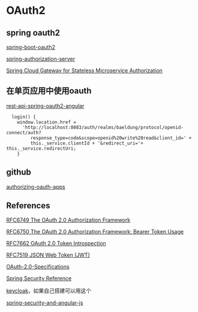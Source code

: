 # OAuth2

## spring oauth2

[spring-boot-oauth2](https://spring.io/guides/tutorials/spring-boot-oauth2/)

[spring-authorization-server](https://spring.io/blog/2020/04/15/announcing-the-spring-authorization-server)

[Spring Cloud Gateway for Stateless Microservice Authorization](https://www.youtube.com/watch?v=RRMO4oNptoQ&list=PLAdzTan_eSPRlQ8t4TU5c-AB4SHV939M6&index=156)

## 在单页应用中使用oauth

[rest-api-spring-oauth2-angular](https://www.baeldung.com/rest-api-spring-oauth2-angular)

```
  login() {
    window.location.href = 
      'http://localhost:8083/auth/realms/baeldung/protocol/openid-connect/auth?
         response_type=code&scope=openid%20write%20read&client_id=' + 
         this._service.clientId + '&redirect_uri='+ this._service.redirectUri;
    }
```

## github

[authorizing-oauth-apps](https://docs.github.com/en/developers/apps/authorizing-oauth-apps)


## References
[RFC6749 The OAuth 2.0 Authorization Framework](https://tools.ietf.org/rfc/rfc6749.txt)

[RFC6750 The OAuth 2.0 Authorization Framework: Bearer Token Usage](https://tools.ietf.org/rfc/rfc6750.txt)

[RFC7662 OAuth 2.0 Token Introspection](https://tools.ietf.org/rfc/rfc7662.txt)

[RFC7519 JSON Web Token (JWT)](https://tools.ietf.org/rfc/rfc7519.txt)

[OAuth-2.0-Specifications](https://github.com/spring-projects-experimental/spring-authorization-server/wiki/OAuth-2.0-Specifications)

[Spring Security Reference](https://docs.spring.io/spring-security/site/docs/5.3.4.RELEASE/reference/html5/)

[keycloak](https://www.keycloak.org/)，如果自己搭建可以用这个

[spring-security-and-angular-js](https://spring.io/guides/tutorials/spring-security-and-angular-js/)
